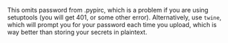 This omits password from .pypirc, which is a problem if you are using setuptools (you will get 401, or some other error).
Alternatively, use `twine`, which will prompt you for your password each time you upload, which is way better than storing
your secrets in plaintext.
